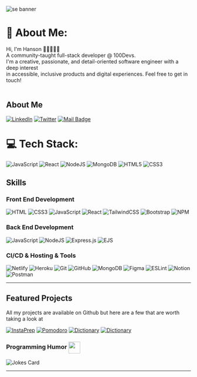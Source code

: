![se banner ](https://user-images.githubusercontent.com/97640502/216793381-3414c4b4-4f62-4c68-b2fb-c954dc18838e.jpeg)


# 💫 About Me:
Hi, I'm Hanson 👋🏽‍👨🏻‍💻 <br>A community-taught full-stack developer @ 100Devs. <br>I'm a creative, passionate, and detail-oriented software engineer with a deep interest <br>in accessible, inclusive products and digital experiences. Feel free to get in touch!<br><br>

## About Me

[![LinkedIn](https://img.shields.io/badge/LinkedIn-%230077B5.svg?style=for-the-badge&logo=linkedin&logoColor=white)](https://linkedin.com/in/hansontram) [![Twitter](https://img.shields.io/badge/Twitter-%231DA1F2.svg?logo=Twitter&logoColor=white)](https://twitter.com/jonathanMani_) [![Mail Badge](https://img.shields.io/badge/Email-D14836?style=for-the-badge&logo=gmail&logoColor=white)](mailto:Hanson.Tram@Gmail.com)



# 💻 Tech Stack:
![JavaScript](https://img.shields.io/badge/javascript-%23323330.svg?style=for-the-badge&logo=javascript&logoColor=%23F7DF1E) ![React](https://img.shields.io/badge/react-%2320232a.svg?style=for-the-badge&logo=react&logoColor=%2361DAFB) ![NodeJS](https://img.shields.io/badge/node.js-6DA55F?style=for-the-badge&logo=node.js&logoColor=white) ![MongoDB](https://img.shields.io/badge/MongoDB-%234ea94b.svg?style=for-the-badge&logo=mongodb&logoColor=white) ![HTML5](https://img.shields.io/badge/html5-%23E34F26.svg?style=for-the-badge&logo=html5&logoColor=white) ![CSS3](https://img.shields.io/badge/css3-%231572B6.svg?style=for-the-badge&logo=css3&logoColor=white) 


## Skills

### Front End Development

![HTML](https://img.shields.io/badge/html-%23FF6500.svg?style=for-the-badge&logo=HTML5&logoColor=%23F7DF1E) ![CSS3](https://img.shields.io/badge/css3-%231572B6.svg?style=for-the-badge&logo=css3&logoColor=white) ![JavaScript](https://img.shields.io/badge/javascript-%23323330.svg?style=for-the-badge&logo=javascript&logoColor=%23F7DF1E) ![React](https://img.shields.io/badge/react-%2320232a.svg?style=for-the-badge&logo=react&logoColor=%2361DAFB) ![TailwindCSS](https://img.shields.io/badge/tailwindcss-%2338B2AC.svg?style=for-the-badge&logo=tailwind-css&logoColor=white) ![Bootstrap](https://img.shields.io/badge/bootstrap-%2380006B.svg?style=for-the-badge&logo=bootstrap&logoColor=white) ![NPM](https://img.shields.io/badge/NPM-%23000000.svg?style=for-the-badge&logo=npm&logoColor=white)

### Back End Development

![JavaScript](https://img.shields.io/badge/javascript-%23323330.svg?style=for-the-badge&logo=javascript&logoColor=%23F7DF1E) ![NodeJS](https://img.shields.io/badge/node.js-6DA55F?style=for-the-badge&logo=node.js&logoColor=white) ![Express.js](https://img.shields.io/badge/express.js-%23404d59.svg?style=for-the-badge&logo=express&logoColor=%2361DAFB) ![EJS](https://img.shields.io/badge/ejs-%23008015.svg?style=for-the-badge&logo=node.js&logoColor=%2361DAFB)

### CI/CD & Hosting & Tools

![Netlify](https://img.shields.io/badge/netlify-%23000000.svg?style=for-the-badge&logo=netlify&logoColor=#00C7B7) ![Heroku](https://img.shields.io/badge/heroku-%2380006B.svg?style=for-the-badge&logo=heroku&logoColor=#00C7B7) ![Git](https://img.shields.io/badge/git-%23F05033.svg?style=for-the-badge&logo=git&logoColor=white) ![GitHub](https://img.shields.io/badge/github-%23121011.svg?style=for-the-badge&logo=github&logoColor=white) ![MongoDB](https://img.shields.io/badge/mongodb-%23228B22.svg?style=for-the-badge&logo=mongodb&logoColor=white) ![Figma](https://img.shields.io/badge/figma-%23121011.svg?style=for-the-badge&logo=figma&logoColor=white) ![ESLint](https://img.shields.io/badge/ESLint-4B3263?style=for-the-badge&logo=eslint&logoColor=white) ![Notion](https://img.shields.io/badge/Notion-%23000000.svg?style=for-the-badge&logo=notion&logoColor=white) ![Postman](https://img.shields.io/badge/Postman-FF6C37?style=for-the-badge&logo=postman&logoColor=white)

<hr>

## Featured Projects

All my projects are available on Github but here are a few that are worth taking a look at

<div align="left">
  <!--  Iron Maps   -->
  <a href="https://github.com/hansontram/iron-maps"><img src="https://github-readme-stats.vercel.app/api/pin/?username=jonathanmani&repo=InstaPrep&theme=vision-friendly-dark&bg_color=1F222E&title_color=F0BC47&icon_color=0D74E7&hide_border=true&show_icons=true&" alt="InstaPrep"></a>
  <!--  SupaCook Recipes   -->
  <a href="https://github.com/hansontram/supacook-recipes"><img src="https://github-readme-stats.vercel.app/api/pin/?username=jonathanmani&repo=Pomodoro-Task-Tracker&theme=vision-friendly-dark&bg_color=1F222E&title_color=F0BC47&icon_color=0D74E7&hide_border=true&show_icons=true&" alt="Pomodoro"></a>
  <!--  Binary Upload Booms   -->
  <a href="https://github.com/jonathanmani/Binary-Upload-Booms"><img src="https://github-readme-stats.vercel.app/api/pin/?username=jonathanmani&repo=Binary-Upload-Booms&theme=vision-friendly-dark&bg_color=1F222E&title_color=F0BC47&icon_color=0D74E7&hide_border=true&show_icons=true&" alt="Dictionary"></a>
  <!--  My Pocket Dictionary   -->
  <a href="https://github.com/jonathanmani/My-Pocket-Dictionary"><img src="https://github-readme-stats.vercel.app/api/pin/?username=jonathanmani&repo=My-Pocket-Dictionary&theme=vision-friendly-dark&bg_color=1F222E&title_color=F0BC47&icon_color=0D74E7&hide_border=true&show_icons=true&" alt="Dictionary"></a>
</div>



### Programming Humor  <img align ='center' src='https://raw.githubusercontent.com/rahulbanerjee26/githubProfileReadmeGenerator/main/gifs/winkFace.gif' width = '32px' height= '32px'></h2>

![Jokes Card](https://readme-jokes.vercel.app/api?theme=default)



---


